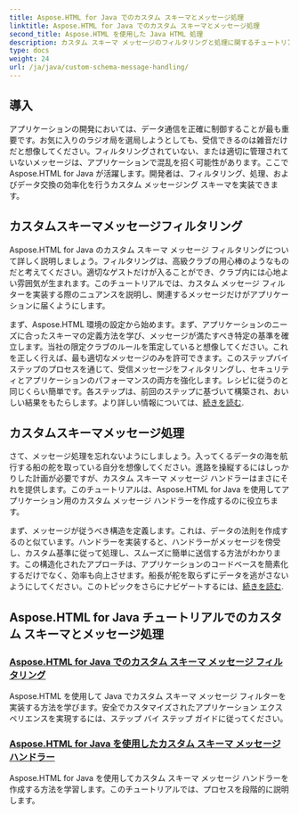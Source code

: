 ```yaml
---
title: Aspose.HTML for Java でのカスタム スキーマとメッセージ処理
linktitle: Aspose.HTML for Java でのカスタム スキーマとメッセージ処理
second_title: Aspose.HTML を使用した Java HTML 処理
description: カスタム スキーマ メッセージのフィルタリングと処理に関するチュートリアルで、Aspose.HTML for Java を習得する方法を学びます。カスタマイズされたアプリケーションの構築を開始します。
type: docs
weight: 24
url: /ja/java/custom-schema-message-handling/
---
```

## 導入

アプリケーションの開発においては、データ通信を正確に制御することが最も重要です。お気に入りのラジオ局を選局しようとしても、受信できるのは雑音だけだと想像してください。フィルタリングされていない、または適切に管理されていないメッセージは、アプリケーションで混乱を招く可能性があります。ここで Aspose.HTML for Java が活躍します。開発者は、フィルタリング、処理、およびデータ交換の効率化を行うカスタム メッセージング スキーマを実装できます。

## カスタムスキーマメッセージフィルタリング

Aspose.HTML for Java のカスタム スキーマ メッセージ フィルタリングについて詳しく説明しましょう。フィルタリングは、高級クラブの用心棒のようなものだと考えてください。適切なゲストだけが入ることができ、クラブ内には心地よい雰囲気が生まれます。このチュートリアルでは、カスタム メッセージ フィルターを実装する際のニュアンスを説明し、関連するメッセージだけがアプリケーションに届くようにします。

まず、Aspose.HTML 環境の設定から始めます。まず、アプリケーションのニーズに合ったスキーマの定義方法を学び、メッセージが満たすべき特定の基準を確立します。当社の限定クラブのルールを策定していると想像してください。これを正しく行えば、最も適切なメッセージのみを許可できます。このステップバイステップのプロセスを通じて、受信メッセージをフィルタリングし、セキュリティとアプリケーションのパフォーマンスの両方を強化します。レシピに従うのと同じくらい簡単です。各ステップは、前回のステップに基づいて構築され、おいしい結果をもたらします。より詳しい情報については、[続きを読む](./custom-schema-message-filter/).

## カスタムスキーマメッセージ処理

さて、メッセージ処理を忘れないようにしましょう。入ってくるデータの海を航行する船の舵を取っている自分を想像してください。進路を操縦するにはしっかりした計画が必要ですが、カスタム スキーマ メッセージ ハンドラーはまさにそれを提供します。このチュートリアルは、Aspose.HTML for Java を使用してアプリケーション用のカスタム メッセージ ハンドラーを作成するのに役立ちます。

まず、メッセージが従うべき構造を定義します。これは、データの法則を作成するのと似ています。ハンドラーを実装すると、ハンドラーがメッセージを傍受し、カスタム基準に従って処理し、スムーズに簡単に送信する方法がわかります。この構造化されたアプローチは、アプリケーションのコードベースを簡素化するだけでなく、効率も向上させます。船長が舵を取らずにデータを逃がさないようにしてください。このトピックをさらにナビゲートするには、[続きを読む](./custom-schema-message-handler/).

## Aspose.HTML for Java チュートリアルでのカスタム スキーマとメッセージ処理
### [Aspose.HTML for Java でのカスタム スキーマ メッセージ フィルタリング](./custom-schema-message-filter/)
Aspose.HTML を使用して Java でカスタム スキーマ メッセージ フィルターを実装する方法を学びます。安全でカスタマイズされたアプリケーション エクスペリエンスを実現するには、ステップ バイ ステップ ガイドに従ってください。
### [Aspose.HTML for Java を使用したカスタム スキーマ メッセージ ハンドラー](./custom-schema-message-handler/)
Aspose.HTML for Java を使用してカスタム スキーマ メッセージ ハンドラーを作成する方法を学習します。このチュートリアルでは、プロセスを段階的に説明します。